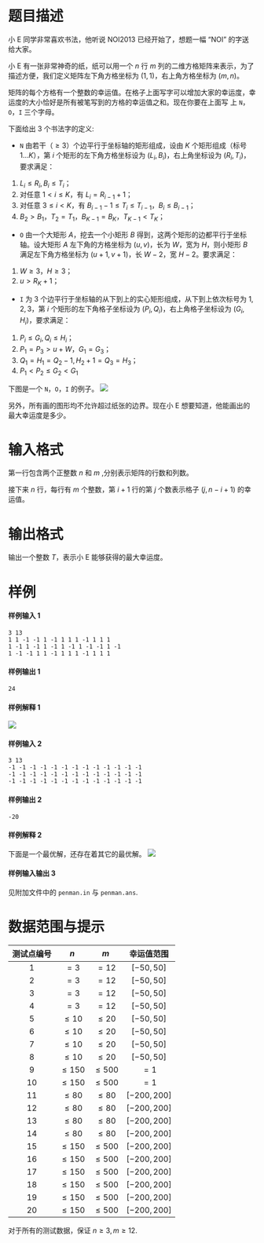 
# 题目描述

小 E 同学非常喜欢书法，他听说 NOI2013 已经开始了，想题一幅 “NOI” 的字送给大家。

小 E 有一张非常神奇的纸，纸可以用一个 $n$ 行 $m$ 列的二维方格矩阵来表示，为了描述方便，我们定义矩阵左下角方格坐标为 $(1,1)$，右上角方格坐标为 $(m, n)$。

矩阵的每个方格有一个整数的幸运值。在格子上面写字可以增加大家的幸运度，幸运度的大小恰好是所有被笔写到的方格的幸运值之和。现在你要在上面写
上 `N`，`O`，`I` 三个字母。

下面给出 $3$ 个书法字的定义:
* `N` 由若干（$\ge 3$）个边平行于坐标轴的矩形组成，设由 $K$ 个矩形组成（标号 $1 \ldots K$），第 $i$ 个矩形的左下角方格坐标设为 $(L_i, B_i)$，右上角坐标设为 $(R_i, T_i )$，要求满足：
1. $L_i \le R_i, B_i \le T_i$；
2. 对任意 $1 < i \le K$，有 $L_i = R_{i−1} + 1$；
3. 对任意 $3 \le i < K$，有 $B_{i−1} − 1 \le T_i \le T_{i−1}$，$B_i \le B_{i−1}$；
4. $B_2 > B_1$，$T_2 = T_1$，$B_{K−1} = B_K$，$T_{K−1} < T_K$；

* `O` 由一个大矩形 $A$，挖去一个小矩形 $B$ 得到，这两个矩形的边都平行于坐标轴。设大矩形 $A$ 左下角的方格坐标为 $(u, v)$，长为 $W$，宽为 $H$，则小矩形 $B$ 满足左下角方格坐标为 $(u + 1, v + 1)$，长 $W − 2$，宽 $H − 2$。要求满足：
1. $W \ge 3$，$H \ge 3$；
2. $u > R_K + 1$；

* `I` 为 $3$ 个边平行于坐标轴的从下到上的实心矩形组成，从下到上依次标号为 $1,2,3$，第 $i$ 个矩形的左下角格子坐标设为 $(P_i , Q_i )$，右上角格子坐标设为 $(G_i , H_i )$，要求满足：
1. $P_i \le G_i , Q_i \le H_i$；
2. $P_1 = P_3 > u + W$，$G_1 = G_3$；
3. $Q_1 = H_1 = Q_2 − 1, H_2 + 1 = Q_3 = H_3$；
4. $P_1 < P_2 \le G_2 < G_1$

下图是一个 `N`，`O`，`I` 的例子。
![](source/loj/2668/img/aHR0cHM6Ly9pLmxvbGkubmV0LzIwMTgvMDYvMTAvNWIxY2YyY2QwNTc3NS5wbmc=.png)

另外，所有画的图形均不允许超过纸张的边界。现在小 E 想要知道，他能画出的最大幸运度是多少。

# 输入格式

第一行包含两个正整数 $n$ 和 $m$ ,分别表示矩阵的行数和列数。

接下来 $n$ 行，每行有 $m$ 个整数，第 $i + 1$ 行的第 $j$ 个数表示格子 $(j, n − i + 1)$ 的幸运值。

# 输出格式

输出一个整数 $T$，表示小 E 能够获得的最大幸运度。

# 样例

#### 样例输入 1
```plain
3 13
1 1 -1 -1 1 -1 1 1 1 -1 1 1 1
1 -1 1 -1 1 -1 1 -1 1 -1 -1 1 -1
1 -1 -1 1 1 -1 1 1 1 -1 1 1 1
```

#### 样例输出 1
```plain
24
```

#### 样例解释 1
![](source/loj/2668/img/aHR0cHM6Ly9pLmxvbGkubmV0LzIwMTgvMDYvMTAvNWIxY2YzNGVlY2FiZS5wbmc=.png)

#### 样例输入 2
```plain
3 13
-1 -1 -1 -1 -1 -1 -1 -1 -1 -1 -1 -1 -1
-1 -1 -1 -1 -1 -1 -1 -1 -1 -1 -1 -1 -1
-1 -1 -1 -1 -1 -1 -1 -1 -1 -1 -1 -1 -1
```

#### 样例输出 2
```plain
-20
```

#### 样例解释 2
下面是一个最优解，还存在着其它的最优解。
![](source/loj/2668/img/aHR0cHM6Ly9pLmxvbGkubmV0LzIwMTgvMDYvMTAvNWIxY2YzOGNhZWE2Yy5wbmc=.png)

#### 样例输入输出 3
见附加文件中的 `penman.in` 与 `penman.ans`.

# 数据范围与提示

| 测试点编号 |   $n$   |   $m$    | 幸运值范围 |
| :--------: | :------: | :------: | :--------: |
|     1      |   $=3$   |  $=12$   | $[-50,50]$ |
|     2      |   $=3$   |  $=12$   | $[-50,50]$ |
|     3      |   $=3$   |  $=12$   | $[-50,50]$ |
|     4      |   $=3$   |  $=12$   | $[-50,50]$ |
|     5      | $\le10$  | $\le20$  | $[-50,50]$ |
|     6      | $\le10$  | $\le20$  | $[-50,50]$ |
|     7      | $\le10$  | $\le20$  | $[-50,50]$ |
|     8      | $\le10$  | $\le20$  | $[-50,50]$ |
|     9      | $\le150$ | $\le500$ |    $=1$    |
|     10     | $\le150$ | $\le500$ |    $=1$    |
|     11     | $\le80$  | $\le80$  |    $[-200,200]$    |
|     12     | $\le80$  | $\le80$  |    $[-200,200]$    |
|     13     | $\le80$  | $\le80$  |    $[-200,200]$    |
|     14     | $\le80$  | $\le80$  |    $[-200,200]$    |
|     15     | $\le150$  | $\le500$  |    $[-200,200]$    |
|     16     | $\le150$  | $\le500$  |    $[-200,200]$    |
|     17     | $\le150$  | $\le500$  |    $[-200,200]$    |
|     18     | $\le150$  | $\le500$  |    $[-200,200]$    |
|     19     | $\le150$  | $\le500$  |    $[-200,200]$    |
|     20     | $\le150$  | $\le500$  |    $[-200,200]$    |

对于所有的测试数据，保证 $n \ge 3,m \ge 12$.

